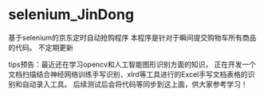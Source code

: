 # selenium_JinDong
基于selenium的京东定时自动抢购程序
  本程序是针对于瞬间提交购物车所有商品的代码。
  不定期更新
  
  tips预告：最近还在学习opencv和人工智能图形识别方面的知识，
  正在开发一个文档扫描结合神经网络训练手写识别，xlrd等工具进行的Excel手写文档表格的识别和自动录入工具。
  后续测试后会将代码等同步到这上面，供大家参考学习！
